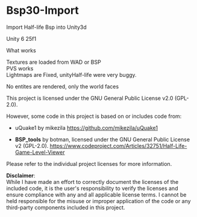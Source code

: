 # Bsp30-Import
    
   
Import Half-life Bsp into Unity3d
   
Unity 6 25f1   
   
What works   
   
Textures are loaded from WAD or BSP  
PVS works   
Lightmaps are Fixed, unityHalf-life were very buggy.    
    
   
No entites are rendered, only the world faces
   
   
   
  
   
This project is licensed under the GNU General Public License v2.0 (GPL-2.0).
   
However, some code in this project is based on or includes code from:
   
- uQuake1 by mikezila
  https://github.com/mikezila/uQuake1
      

     
- **BSP_tools** by botman, licensed under the GNU General Public License v2 (GPL-2.0).
  https://www.codeproject.com/Articles/32751/Half-Life-Game-Level-Viewer


Please refer to the individual project licenses for more information.

**Disclaimer**:  
While I have made an effort to correctly document the licenses of the included code, it is the user's responsibility to verify the licenses and ensure compliance with any and all applicable license terms. I cannot be held responsible for the misuse or improper application of the code or any third-party components included in this project.

